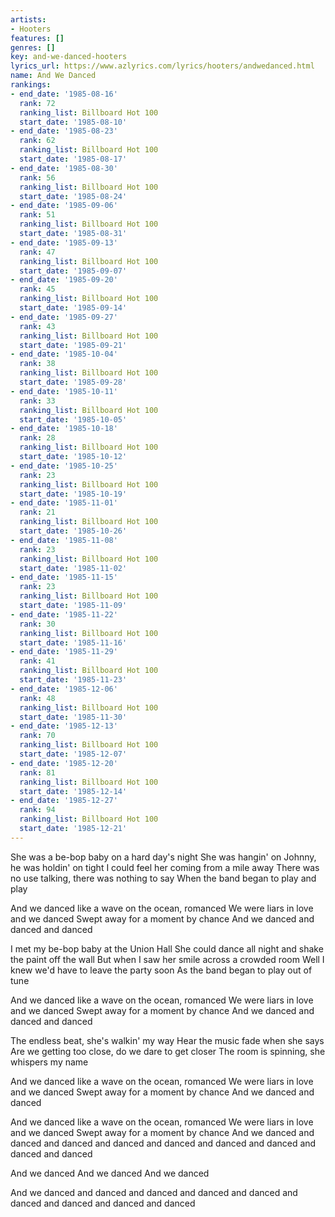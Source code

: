 ```yaml
---
artists:
- Hooters
features: []
genres: []
key: and-we-danced-hooters
lyrics_url: https://www.azlyrics.com/lyrics/hooters/andwedanced.html
name: And We Danced
rankings:
- end_date: '1985-08-16'
  rank: 72
  ranking_list: Billboard Hot 100
  start_date: '1985-08-10'
- end_date: '1985-08-23'
  rank: 62
  ranking_list: Billboard Hot 100
  start_date: '1985-08-17'
- end_date: '1985-08-30'
  rank: 56
  ranking_list: Billboard Hot 100
  start_date: '1985-08-24'
- end_date: '1985-09-06'
  rank: 51
  ranking_list: Billboard Hot 100
  start_date: '1985-08-31'
- end_date: '1985-09-13'
  rank: 47
  ranking_list: Billboard Hot 100
  start_date: '1985-09-07'
- end_date: '1985-09-20'
  rank: 45
  ranking_list: Billboard Hot 100
  start_date: '1985-09-14'
- end_date: '1985-09-27'
  rank: 43
  ranking_list: Billboard Hot 100
  start_date: '1985-09-21'
- end_date: '1985-10-04'
  rank: 38
  ranking_list: Billboard Hot 100
  start_date: '1985-09-28'
- end_date: '1985-10-11'
  rank: 33
  ranking_list: Billboard Hot 100
  start_date: '1985-10-05'
- end_date: '1985-10-18'
  rank: 28
  ranking_list: Billboard Hot 100
  start_date: '1985-10-12'
- end_date: '1985-10-25'
  rank: 23
  ranking_list: Billboard Hot 100
  start_date: '1985-10-19'
- end_date: '1985-11-01'
  rank: 21
  ranking_list: Billboard Hot 100
  start_date: '1985-10-26'
- end_date: '1985-11-08'
  rank: 23
  ranking_list: Billboard Hot 100
  start_date: '1985-11-02'
- end_date: '1985-11-15'
  rank: 23
  ranking_list: Billboard Hot 100
  start_date: '1985-11-09'
- end_date: '1985-11-22'
  rank: 30
  ranking_list: Billboard Hot 100
  start_date: '1985-11-16'
- end_date: '1985-11-29'
  rank: 41
  ranking_list: Billboard Hot 100
  start_date: '1985-11-23'
- end_date: '1985-12-06'
  rank: 48
  ranking_list: Billboard Hot 100
  start_date: '1985-11-30'
- end_date: '1985-12-13'
  rank: 70
  ranking_list: Billboard Hot 100
  start_date: '1985-12-07'
- end_date: '1985-12-20'
  rank: 81
  ranking_list: Billboard Hot 100
  start_date: '1985-12-14'
- end_date: '1985-12-27'
  rank: 94
  ranking_list: Billboard Hot 100
  start_date: '1985-12-21'
---
```


She was a be-bop baby on a hard day's night
She was hangin' on Johnny, he was holdin' on tight
I could feel her coming from a mile away
There was no use talking, there was nothing to say
When the band began to play and play

And we danced like a wave on the ocean, romanced
We were liars in love and we danced
Swept away for a moment by chance
And we danced and danced and danced

I met my be-bop baby at the Union Hall
She could dance all night and shake the paint off the wall
But when I saw her smile across a crowded room
Well I knew we'd have to leave the party soon
As the band began to play out of tune

And we danced like a wave on the ocean, romanced
We were liars in love and we danced
Swept away for a moment by chance
And we danced and danced and danced

The endless beat, she's walkin' my way
Hear the music fade when she says
Are we getting too close, do we dare to get closer
The room is spinning, she whispers my name

And we danced like a wave on the ocean, romanced
We were liars in love and we danced
Swept away for a moment by chance
And we danced and danced

And we danced like a wave on the ocean, romanced
We were liars in love and we danced
Swept away for a moment by chance
And we danced and danced and danced
and danced and danced and danced
and danced and danced and danced

And we danced
And we danced
And we danced

And we danced and danced and danced
and danced and danced and danced
and danced and danced and danced



